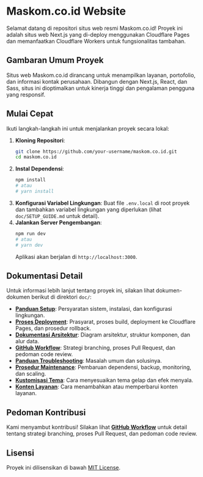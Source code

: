 # Maskom.co.id Website

Selamat datang di repositori situs web resmi Maskom.co.id! Proyek ini adalah situs web Next.js yang di-deploy menggunakan Cloudflare Pages dan memanfaatkan Cloudflare Workers untuk fungsionalitas tambahan.

## Gambaran Umum Proyek

Situs web Maskom.co.id dirancang untuk menampilkan layanan, portofolio, dan informasi kontak perusahaan. Dibangun dengan Next.js, React, dan Sass, situs ini dioptimalkan untuk kinerja tinggi dan pengalaman pengguna yang responsif.

## Mulai Cepat

Ikuti langkah-langkah ini untuk menjalankan proyek secara lokal:

1.  **Kloning Repositori**:
    ```bash
    git clone https://github.com/your-username/maskom.co.id.git
    cd maskom.co.id
    ```
2.  **Instal Dependensi**:
    ```bash
    npm install
    # atau
    # yarn install
    ```
3.  **Konfigurasi Variabel Lingkungan**:
    Buat file `.env.local` di root proyek dan tambahkan variabel lingkungan yang diperlukan (lihat `doc/SETUP_GUIDE.md` untuk detail).
4.  **Jalankan Server Pengembangan**:
    ```bash
    npm run dev
    # atau
    # yarn dev
    ```
    Aplikasi akan berjalan di `http://localhost:3000`.

## Dokumentasi Detail

Untuk informasi lebih lanjut tentang proyek ini, silakan lihat dokumen-dokumen berikut di direktori `doc/`:

-   **[Panduan Setup](doc/SETUP_GUIDE.md)**: Persyaratan sistem, instalasi, dan konfigurasi lingkungan.
-   **[Proses Deployment](doc/DEPLOYMENT_PROCESS.md)**: Prasyarat, proses build, deployment ke Cloudflare Pages, dan prosedur rollback.
-   **[Dokumentasi Arsitektur](doc/ARCHITECTURE.md)**: Diagram arsitektur, struktur komponen, dan alur data.
-   **[GitHub Workflow](doc/GITHUB_WORKFLOW.md)**: Strategi branching, proses Pull Request, dan pedoman code review.
-   **[Panduan Troubleshooting](doc/TROUBLESHOOTING.md)**: Masalah umum dan solusinya.
-   **[Prosedur Maintenance](doc/MAINTENANCE.md)**: Pembaruan dependensi, backup, monitoring, dan scaling.
-   **[Kustomisasi Tema](doc/THEME_CUSTOMIZATION.md)**: Cara menyesuaikan tema gelap dan efek menyala.
-   **[Konten Layanan](doc/SERVICE_CONTENT.md)**: Cara menambahkan atau memperbarui konten layanan.

## Pedoman Kontribusi

Kami menyambut kontribusi! Silakan lihat **[GitHub Workflow](doc/GITHUB_WORKFLOW.md)** untuk detail tentang strategi branching, proses Pull Request, dan pedoman code review.

## Lisensi

Proyek ini dilisensikan di bawah [MIT License](LICENSE).
